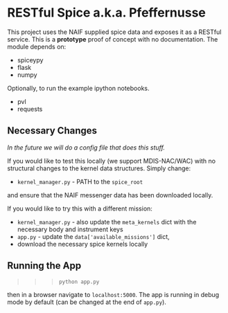 # RESTful Spice a.k.a. Pfeffernusse


This project uses the NAIF supplied spice data and exposes it as a RESTful service.  This is a **prototype** proof of concept with no documentation.  The module depends on:

- spiceypy
- flask
- numpy

Optionally, to run the example ipython notebooks.

- pvl
- requests

## Necessary Changes

*In the future we will do a config file that does this stuff.*

If you would like to test this locally (we support MDIS-NAC/WAC) with no structural changes to the kernel data structures.  Simply change:

- `kernel_manager.py` - PATH to the `spice_root`

and ensure that the NAIF messenger data has been downloaded locally.


If you would like to try this with a different mission:

- `kernel_manager.py` - also update the `meta_kernels` dict with the necessary body and instrument keys
- `app.py` - update the `data['available_missions']` dict,
- download the necessary spice kernels locally

## Running the App

>>> `python app.py`

then in a browser navigate to `localhost:5000`.  The app is running in debug mode by default (can be changed at the end of `app.py`).
